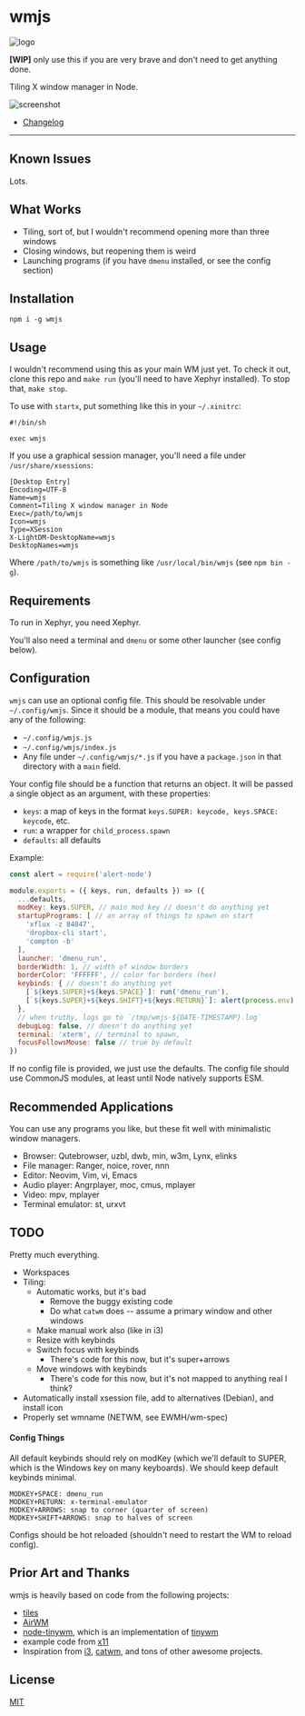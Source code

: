 # wmjs

![logo](/logo.png?raw=true)

**[WIP]** only use this if you are very brave and don't need to get anything done.

Tiling X window manager in Node.

![screenshot](/screenshot.png?raw=true)

* [Changelog](./CHANGES.md)

--------

## Known Issues

Lots.

## What Works

* Tiling, sort of, but I wouldn't recommend opening more than three windows
* Closing windows, but reopening them is weird
* Launching programs (if you have `dmenu` installed, or see the config section)

## Installation

`npm i -g wmjs`

## Usage

I wouldn't recommend using this as your main WM just yet. To check it out, clone
this repo and `make run` (you'll need to have Xephyr installed). To stop
that, `make stop`.

To use with `startx`, put something like this in your `~/.xinitrc`:

```
#!/bin/sh

exec wmjs
```

If you use a graphical session manager, you'll need a file under
`/usr/share/xsessions`:

```
[Desktop Entry]
Encoding=UTF-8
Name=wmjs
Comment=Tiling X window manager in Node
Exec=/path/to/wmjs
Icon=wmjs
Type=XSession
X-LightDM-DesktopName=wmjs
DesktopNames=wmjs
```

Where `/path/to/wmjs` is something like `/usr/local/bin/wmjs` (see `npm bin -g`).

## Requirements

To run in Xephyr, you need Xephyr.

You'll also need a terminal and `dmenu` or some other launcher (see config
below).

## Configuration

`wmjs` can use an optional config file. This should be resolvable under
`~/.config/wmjs`. Since it should be a module, that means you could have any of
the following:

* `~/.config/wmjs.js`
* `~/.config/wmjs/index.js`
* Any file under `~/.config/wmjs/*.js` if you have a `package.json` in that
  directory with a `main` field.

Your config file should be a function that returns an object. It will be passed
a single object as an argument, with these properties:

* `keys`: a map of keys in the format `keys.SUPER: keycode, keys.SPACE: keycode`, etc.
* `run`: a wrapper for `child_process.spawn`
* `defaults`: all defaults

Example:

```javascript
const alert = require('alert-node')

module.exports = ({ keys, run, defaults }) => ({
  ...defaults,
  modKey: keys.SUPER, // main mod key // doesn't do anything yet
  startupPrograms: [ // an array of things to spawn on start
    'xflux -z 84047',
    'dropbox-cli start',
    'compton -b'
  ],
  launcher: 'dmenu_run',
  borderWidth: 1, // width of window borders
  borderColor: 'FFFFFF', // color for borders (hex)
  keybinds: { // doesn't do anything yet
    [`${keys.SUPER}+${keys.SPACE}`]: run('dmenu_run'),
    [`${keys.SUPER}+${keys.SHIFT}+${keys.RETURN}`]: alert(process.env) // whatever
  },
  // when truthy, logs go to `/tmp/wmjs-${DATE-TIMESTAMP}.log`
  debugLog: false, // doesn't do anything yet
  terminal: 'xterm', // terminal to spawn,
  focusFollowsMouse: false // true by default
})
```

If no config file is provided, we just use the defaults. The config file should
use CommonJS modules, at least until Node natively supports ESM.

## Recommended Applications

You can use any programs you like, but these fit well with minimalistic window
managers.

* Browser: Qutebrowser, uzbl, dwb, min, w3m, Lynx, elinks
* File manager: Ranger, noice, rover, nnn
* Editor: Neovim, Vim, vi, Emacs
* Audio player: Angrplayer, moc, cmus, mplayer
* Video: mpv, mplayer
* Terminal emulator: st, urxvt

## TODO

Pretty much everything.

* Workspaces
* Tiling:
  * Automatic works, but it's bad
    * Remove the buggy existing code
    * Do what `catwm` does -- assume a primary window and other windows
  * Make manual work also (like in i3)
  * Resize with keybinds
  * Switch focus with keybinds
    * There's code for this now, but it's super+arrows
  * Move windows with keybinds
    * There's code for this now, but it's not mapped to anything real I think?
* Automatically install xsession file, add to alternatives (Debian), and install icon
* Properly set wmname (NETWM, see EWMH/wm-spec)

#### Config Things

All default keybinds should rely on modKey (which we'll default to SUPER, which
is the Windows key on many keyboards). We should keep default keybinds minimal.

```
MODKEY+SPACE: dmenu_run
MODKEY+RETURN: x-terminal-emulator
MODKEY+ARROWS: snap to corner (quarter of screen)
MODKEY+SHIFT+ARROWS: snap to halves of screen
```

Configs should be hot reloaded (shouldn't need to restart the WM to reload
config).

## Prior Art and Thanks

wmjs is heavily based on code from the following projects:

* [tiles](https://github.com/dominictarr/tiles)
* [AirWM](https://github.com/airwm/airwm)
* [node-tinywm](https://github.com/Airblader/node-tinywm), which is an
  implementation of [tinywm](http://incise.org/tinywm.html)
* example code from [x11](https://github.com/sidorares/node-x11)
* Inspiration from [i3](https://i3wm.org),
  [catwm](https://github.com/pyknite/catwm), and tons of other awesome projects.

## License

[MIT](./LICENSE.md)
